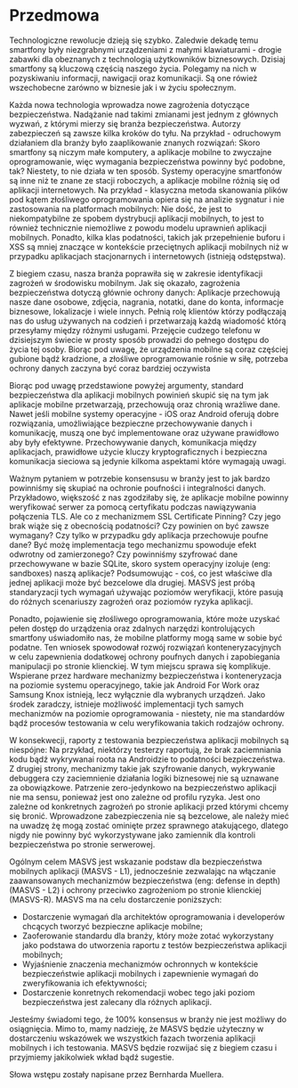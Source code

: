 # Przedmowa

Technologiczne rewolucje dzieją się szybko. Zaledwie dekadę temu smartfony były niezgrabnymi urządzeniami z małymi klawiaturami - drogie zabawki dla obeznanych z technologią użytkowników biznesowych. Dzisiaj smartfony są kluczową częścią naszego życia. Polegamy na nich w pozyskiwaniu informacji, nawigacji oraz komunikacji. Są one rówież wszechobecne zarówno w biznesie jak i w życiu społecznym.

Każda nowa technologia wprowadza nowe zagrożenia dotyczące bezpieczeństwa. Nadążanie nad takimi zmianami jest jednym z głównych wyzwań, z którymi mierzy się branża bezpieczeństwa. Autorzy zabezpieczeń są zawsze kilka kroków do tyłu. Na przykład - odruchowym działaniem dla branży było zaaplikowanie znanych rozwiązań: Skoro smartfony są niczym małe komputery, a aplikacje mobilne to zwyczajne oprogramowanie, więc wymagania bezpieczeństwa powinny być podobne, tak? Niestety, to nie działa w ten sposób. Systemy operacyjne smartfonów są inne niż te znane ze stacji roboczych, a aplikacje mobilne różnią się od aplikacji internetowych. Na przykład - klasyczna metoda skanowania plików pod kątem złośliwego oprogramowania opiera się na analizie sygnatur i nie zastosowania na platformach mobilnych: Nie dość, że jest to niekompatybilne ze spobem dystrybucji aplikacji mobilnych, to jest to również technicznie niemożliwe z powodu modelu uprawnień aplikacji mobilnych. Ponadto, kilka klas podatności, takich jak przepełnienie buforu i XSS są mniej znaczące w kontekście przeciętnych aplikacji mobilnych niż w przypadku aplikacjach stacjonarnych i internetowych (istnieją odstępstwa).

Z biegiem czasu, nasza branża poprawiła się w zakresie identyfikacji zagrożeń w środowisku mobilnym. Jak się okazało, zagrożenia bezpieczeństwa dotyczą głównie ochrony danych: Aplikacje przechowują nasze dane osobowe, zdjęcia, nagrania, notatki, dane do konta, informacje biznesowe, lokalizacje i wiele innych. Pełnią rolę klientów którzy podłączają nas do usług używanych na codzień i przetwarzają każdą wiadomość którą przesyłamy między różnymi usługami. Przejęcie cudzego telefonu w dzisiejszym świecie w prosty sposób prowadzi do pełnego dostępu do życia tej osoby. Biorąc pod uwagę, że urządzenia mobilne są coraz częściej gubione bądź kradzione, a złośliwe oprogramowanie rośnie w siłę, potrzeba ochrony danych zaczyna być coraz bardziej oczywista

Biorąc pod uwagę przedstawione powyżej argumenty, standard bezpieczeństwa dla aplikacji mobilnych powinień skupić się na tym jak aplikacje mobilne przetwarzają, przechowują oraz chronią wrażliwe dane. Nawet jeśli mobilne systemy operacyjne - iOS oraz Android oferują dobre rozwiązania, umożliwiające bezpieczne przechowywanie danych i komunikację, muszą one być implementowane oraz używane prawidłowo aby były efektywne. Przechowywanie danych, komunikacja między aplikacjach, prawidłowe użycie kluczy kryptograficznych i bezpieczna komunikacja sieciowa są jedynie kilkoma aspektami które wymagają uwagi.

Ważnym pytaniem w potrzebie konsensusu w branży jest to jak bardzo powinniśmy się skupiać na ochronie poufności i integralności danych. Przykładowo, większość z nas zgodziłaby się, że aplikacje mobilne powinny weryfikować serwer za pomocą certyfikatu podczas nawiązywania połączenia TLS. Ale co z mechanizmem SSL Certificate Pinning? Czy jego brak wiąże się z obecnością podatności? Czy powinien on być zawsze wymagany? Czy tylko w przypadku gdy aplikacja przechowuje poufne dane? Być możę implementacja tego mechanizmu spowoduje efekt odwrotny od zamierzonego? Czy powinniśmy szyfrować dane przechowywane w bazie SQLite, skoro system operacyjny izoluje (eng: sandboxes) naszą aplikacje? Podsumowując - coś, co jest właściwe dla jednej aplikacji może być bezcelowe dla drugiej. MASVS jest próbą standaryzacji tych wymagań używając poziomów weryfikacji, które pasują do różnych scenariuszy zagrożeń oraz poziomów ryzyka aplikacji. 

Ponadto, pojawienie się złośliwego oprogramowania, które może uzyskać pełen dostęp do urządzenia oraz zdalnych narzędzi kontrolujących smartfony uświadomiło nas, że mobilne platformy mogą same w sobie być podatne. Ten wniosek spowodował rozwój rozwiązań konteneryzacyjnych w celu zapewnienia dodatkowej ochrony poufnych danych i zapobiegania manipulacji po stronie klienckiej. W tym miejscu sprawa się komplikuje. 
Wspierane przez hardware mechanizmy bezpieczeństwa i konteneryzacja na poziomie systemu operacyjnego, takie jak Android For Work oraz Samsung Knox istnieją, lecz wyłącznie dla wybranych urządzeń. Jako środek zaradczy, istnieje możliwość implementacji tych samych mechanizmów na poziomie oprogramowania - niestety, nie ma standardów bądź procesów testowania w celu weryfikowania takich rodzajów ochrony.

W konsekwecji, raporty z testowania bezpieczeństwa aplikacji mobilnych są niespójne: Na przykład, niektórzy testerzy raportują, że brak zaciemniania kodu bądź wykrywanai roota na Androidzie to podatności bezpieczeństwa. Z drugiej strony, mechanizmy takie jak szyfrowanie danych, wykrywanie debuggera czy zaciemnienie działania logiki biznesowej nie są uznawane za obowiązkowe. Patrzenie zero-jedynkowo na bezpieczeństwo aplikacji nie ma sensu, ponieważ jest ono zależne od profilu ryzyka. Jest ono zależne od konkretnych zagrożeń po stronie aplikacji przed którymi chcemy się bronić. Wprowadzone zabezpieczenia 
nie są bezcelowe, ale należy mieć na uwadzę żę mogą zostać ominięte przez sprawnego atakującego, dlatego nigdy nie powinny być wykorzystywane jako zamiennik dla kontroli bezpieczeństwa po stronie serwerowej. 

Ogólnym celem MASVS jest wskazanie podstaw dla bezpieczeństwa mobilnych aplikacji (MASVS - L1), jednocześnie zezwalając na włączanie zaawansowanych mechanizmów bezpieczeństwa (eng: defense in depth) (MASVS - L2) i ochrony przeciwko zagrożeniom po stronie klienckiej (MASVS-R). MASVS ma na celu dostarczenie poniższych:

- Dostarczenie wymagań dla architektów oprogramowania i developerów chcących tworzyć bezpieczne aplikacje mobilne;
- Zaoferowanie standardu dla branży, który może zotać wykorzystany jako podstawa do utworzenia raportu z testów bezpieczeństwa aplikacji mobilnych;
- Wyjaśnienie znaczenia mechanizmów ochronnych w kontekście bezpieczeństwie aplikacji mobilnych i zapewnienie wymagań do zweryfikowania ich efektywności;
- Dostarczenie konretnych rekomendacji wobec tego jaki poziom bezpieczeństwa jest zalecany dla różnych aplikacji.

Jesteśmy świadomi tego, że 100% konsensus w branży nie jest możliwy do osiągnięcia. Mimo to, mamy nadzieję, że MASVS będzie użyteczny w dostarczeniu wskazówek we wszystkich fazach tworzenia aplikacji mobilnych i ich testowania. MASVS będzie rozwijać się z biegiem czasu i przyjmiemy jakikolwiek wkład bądź sugestie.

Słowa wstępu zostały napisane przez Bernharda Muellera.
